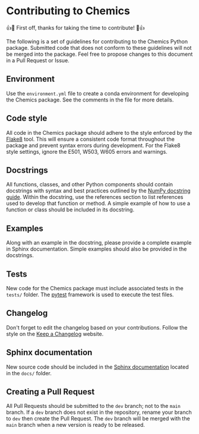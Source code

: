 # Contributing to Chemics

:+1::tada: First off, thanks for taking the time to contribute! :tada::+1:

The following is a set of guidelines for contributing to the Chemics Python package. Submitted code that does not conform to these guidelines will not be merged into the package. Feel free to propose changes to this document in a Pull Request or Issue.

## Environment

Use the `environment.yml` file to create a conda environment for developing the Chemics package. See the comments in the file for more details.

## Code style

All code in the Chemics package should adhere to the style enforced by the [Flake8](https://pypi.org/project/flake8/) tool. This will ensure a consistent code format throughout the package and prevent syntax errors during development. For the Flake8 style settings, ignore the E501, W503, W605 errors and warnings.

## Docstrings

All functions, classes, and other Python components should contain docstrings with syntax and best practices outlined by the [NumPy docstring guide](https://numpydoc.readthedocs.io/en/latest/format.html). Within the docstring, use the references section to list references used to develop that function or method. A simple example of how to use a function or class should be included in its docstring.

## Examples

Along with an example in the docstring, please provide a complete example in Sphinx documentation. Simple examples should also be provided in the docstrings.

## Tests

New code for the Chemics package must include associated tests in the `tests/` folder. The [pytest](https://docs.pytest.org/en/latest/) framework is used to execute the test files.

## Changelog

Don't forget to edit the changelog based on your contributions. Follow the style on the [Keep a Changelog](https://keepachangelog.com) website.

## Sphinx documentation

New source code should be included in the [Sphinx documentation](http://www.sphinx-doc.org/en/stable/) located in the `docs/` folder.

## Creating a Pull Request

All Pull Requests should be submitted to the `dev` branch; not to the `main` branch. If a `dev` branch does not exist in the repository, rename your branch to `dev` then create the Pull Request. The `dev` branch will be merged with the `main` branch when a new version is ready to be released.

